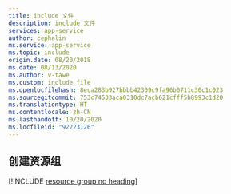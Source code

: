 ```yaml
---
title: include 文件
description: include 文件
services: app-service
author: cephalin
ms.service: app-service
ms.topic: include
origin.date: 08/20/2018
ms.date: 08/13/2020
ms.author: v-tawe
ms.custom: include file
ms.openlocfilehash: 8eca283b927bbbb42309c9fa96b0711c30c1c023
ms.sourcegitcommit: 753c74533aca0310dc7acb621cfff5b8993c1d20
ms.translationtype: HT
ms.contentlocale: zh-CN
ms.lasthandoff: 10/20/2020
ms.locfileid: "92223126"
---
```

## <a name="create-a-resource-group"></a>创建资源组

[!INCLUDE [resource group no heading](app-service-web-create-resource-group-linux-no-h.md)]
